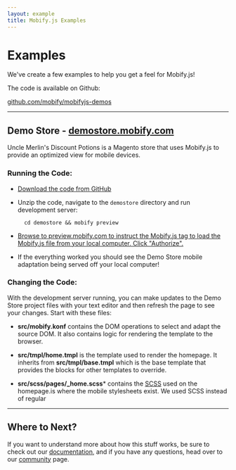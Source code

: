 ```yaml
---
layout: example
title: Mobify.js Examples
---
```


# Examples

We've create a few examples to help you get a feel for Mobify.js!

The code is available on Github:

[github.com/mobify/mobifyjs-demos](https://github.com/mobify/mobifyjs-demos)

----

## Demo Store - [demostore.mobify.com](http://demostore.mobify.com)

Uncle Merlin's Discount Potions is a Magento store that uses Mobify.js to 
provide an optimized view for mobile devices.

### Running the Code:

* [Download the code from GitHub](https://github.com/mobify/mobifyjs-demos/zipball/master)

* Unzip the code, navigate to the `demostore` directory and run development server:

        cd demostore && mobify preview

* [Browse to preview.mobify.com to instruct the Mobify.js tag to load the Mobify.js
  file from your local computer. Click "Authorize".](https://preview.mobify.com/?url=http%3A%2F%2Fdemostore.mobify.com)

* If the everything worked you should see the Demo Store mobile adaptation being
  served off your local computer!

### Changing the Code:

With the development server running, you can make updates to the Demo Store 
project files with your text editor and then refresh the page to see your 
changes. Start with these files:

* **src/mobify.konf** contains the DOM operations to select and adapt the source
    DOM. It also contains logic for rendering the template to the browser.

* **src/tmpl/home.tmpl** is the template used to render the homepage. It inherits
    from **src/tmpl/base.tmpl** which is the base template that provides the
    blocks for other templates to override.

* **src/scss/pages/_home.scss*** contains the [SCSS](http://sass-lang.com/) used 
    on the homepage.is where the mobile stylesheets exist. We used SCSS instead of regular

----

## Where to Next?

If you want to understand more about how this stuff works, be sure to check out our 
[documentation](../docs/), and if you have any questions, head over
to our [community](../community/) page.
